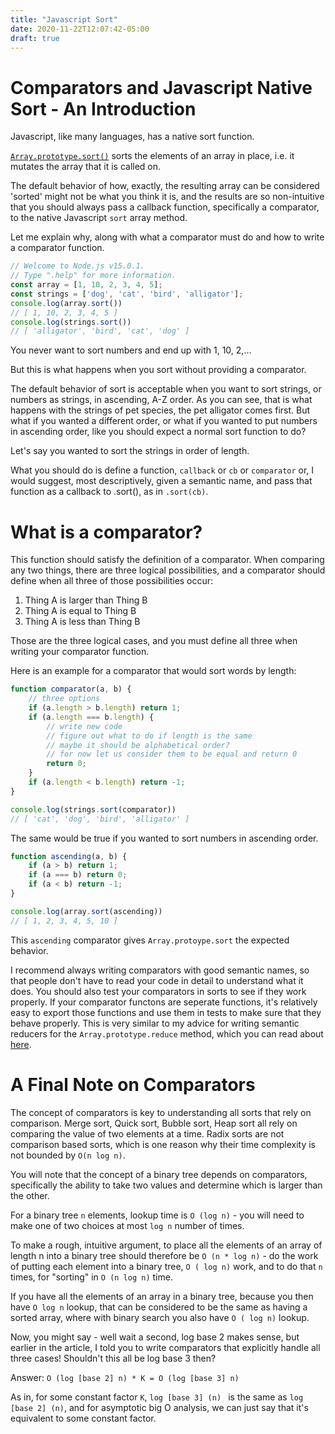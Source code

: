 ```yaml
---
title: "Javascript Sort"
date: 2020-11-22T12:07:42-05:00
draft: true
---
```


# Comparators and Javascript Native Sort - An Introduction

Javascript, like many languages, has a native sort function.


[`Array.prototype.sort()`](https://developer.mozilla.org/en-US/docs/Web/JavaScript/Reference/Global_Objects/Array/sort) sorts the elements of an array in place, i.e. it mutates the array that it is called on.

The default behavior of how, exactly, the resulting array can be considered 'sorted' might not be what you think it is, and the results are so non-intuitive that you should always pass a callback function, specifically a comparator, to the native Javascript `sort` array method.

Let me explain why, along with what a comparator must do and how to write a comparator function.

```javascript
// Welcome to Node.js v15.0.1.
// Type ".help" for more information.
const array = [1, 10, 2, 3, 4, 5];
const strings = ['dog', 'cat', 'bird', 'alligator'];
console.log(array.sort())
// [ 1, 10, 2, 3, 4, 5 ]
console.log(strings.sort())
// [ 'alligator', 'bird', 'cat', 'dog' ]
```

You never want to sort numbers and end up with 1, 10, 2,...

But this is what happens when you sort without providing a comparator.

The default behavior of sort is acceptable when you want to sort strings, or numbers as strings, in ascending, A-Z order. As you can see, that is what happens with the strings of pet species, the pet alligator comes first. But what if you wanted a different order, or what if you wanted to put numbers in ascending order, like you should expect a normal sort function to do?

Let's say you wanted to sort the strings in order of length.

What you should do is define a function, `callback` or `cb` or `comparator` or, I would suggest, most descriptively, given a semantic name, and pass that function as a callback to .sort(), as in `.sort(cb)`.

# What is a comparator?

This function should satisfy the definition of a comparator. When comparing any two things, there are three logical possibilities, and a comparator should define when all three of those possibilities occur:

1. Thing A is larger than Thing B
2. Thing A is equal to Thing B
3. Thing A is less than Thing B

Those are the three logical cases, and you must define all three when writing your comparator function.

Here is an example for a comparator that would sort words by length:

```javascript
function comparator(a, b) {
    // three options
    if (a.length > b.length) return 1;
    if (a.length === b.length) {
        // write new code
        // figure out what to do if length is the same
        // maybe it should be alphabetical order?
        // for now let us consider them to be equal and return 0
        return 0;
    }
    if (a.length < b.length) return -1;
}

console.log(strings.sort(comparator))
// [ 'cat', 'dog', 'bird', 'alligator' ]
```

The same would be true if you wanted to sort numbers in ascending order.

```javascript
function ascending(a, b) {
    if (a > b) return 1;
    if (a === b) return 0;
    if (a < b) return -1;
}

console.log(array.sort(ascending))
// [ 1, 2, 3, 4, 5, 10 ]
```
This `ascending` comparator gives `Array.protoype.sort` the expected behavior.

I recommend always writing comparators with good semantic names, so that people don't have to read your code in detail to understand what it does. You should also test your comparators in sorts to see if they work properly. If your comparator functons are seperate functions, it's relatively easy to export those functions and use them in tests to make sure that they behave properly. This is very similar to my advice for writing semantic reducers for the `Array.prototype.reduce` method, which you can read about [here](https://www.joshuaskootsky.com/posts/case-for-reduce/).

# A Final Note on Comparators

The concept of comparators is key to understanding all sorts that rely on comparison. Merge sort, Quick sort, Bubble sort, Heap sort all rely on comparing the value of two elements at a time. Radix sorts are not comparison based sorts, which is one reason why their time complexity is not bounded by `O(n log n)`.

You will note that the concept of a binary tree depends on comparators, specifically the ability to take two values and determine which is larger than the other.

For a binary tree `n` elements, lookup time is `O (log n)` - you will need to make one of two choices at most `log n` number of times.

To make a rough, intuitive argument, to place all the elements of an array of length n into a binary tree should therefore be `O (n * log n)` - do the work of putting each element into a binary tree, `O ( log n)` work, and to do that `n` times, for "sorting" in `O (n log n)` time.

If you have all the elements of an array in a binary tree, because you then have `O log n` lookup, that can be considered to be the same as having a sorted array, where with binary search you also have `O ( log n)` lookup.

Now, you might say - well wait a second, log base 2 makes sense, but earlier in the article, I told you to write comparators that explicitly handle all three cases! Shouldn't this all be log base 3 then?

Answer: `O (log [base 2] n) * K = O (log [base 3] n)`

As in, for some constant factor `K`, `log [base 3] (n) ` is the same as `log [base 2] (n)`, and for asymptotic big O analysis, we can just say that it's equivalent to some constant factor.

